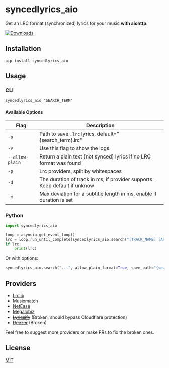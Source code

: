 # syncedlyrics_aio
 Get an LRC format (synchronized) lyrics for your music **with aiohttp**.
 
 [![Downloads](https://static.pepy.tech/badge/syncedlyrics_aio/month)](https://pepy.tech/project/syncedlyrics_aio)

## Installation
```
pip install syncedlyrics_aio
```
## Usage
### CLI
```
syncedlyrics_aio "SEARCH_TERM"
```
#### Available Options
| Flag            | Description                                                               |
| --------------- | ------------------------------------------------------------------------- |
| `-o`            | Path to save `.lrc` lyrics, default="{search_term}.lrc"                   |
| `-v`            | Use this flag to show the logs                                            |
| `--allow-plain` | Return a plain text (not synced) lyrics if no LRC format was found        |
| `-p`            | Lrc providers, split by whitespaces                                       |
| `-d`            | The duration of track in ms, if provider supports. Keep default if unknow |
| `-m`            | Max deviation for a subtitle length in ms, enable if duration is set      |

### Python
```py
import syncedlyrics_aio

loop = asyncio.get_event_loop()
lrc = loop.run_until_complete(syncedlyrics_aio.search("[TRACK_NAME] [ARTIST_NAME]"))
if lrc:
    print(lrc)
```
Or with options:
```py
syncedlyrics_aio.search("...", allow_plain_format=True, save_path="{search_term}_1234.lrc", providers=["NetEase"], duration=213000)
```

## Providers
- [Lrclib](https://github.com/tranxuanthang/lrcget/issues/2#issuecomment-1326925928)
- [Musixmatch](https://www.musixmatch.com/)
- [NetEase](https://music.163.com/)
- [Megalobiz](https://www.megalobiz.com/)
- ~~[Lyricsify](https://www.lyricsify.com/)~~ (Broken, should bypass Cloudflare protection)
- ~~[Deezer](https://deezer.com/)~~ (Broken)

Feel free to suggest more providers or make PRs to fix the broken ones.

## License
[MIT](https://github.com/rtcq/syncedlyrics/blob/master/LICENSE)
